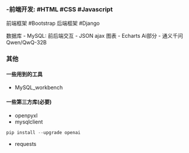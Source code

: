 ### -前端开发: #HTML #CSS  #Javascript

前端框架 #Bootstrap
后端框架 #Django

数据库 - MySQL:
前后端交互 - JSON ajax
图表 - Echarts
Ai部分 - 通义千问Qwen/QwQ-32B

### 其他

#### 一些用到的工具
- MySQL_workbench
#### 一些第三方库(必要)
- openpyxl
- mysqlclient
```python
pip install --upgrade openai
```
- requests

